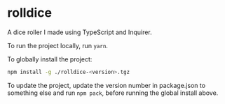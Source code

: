 # rolldice

A dice roller I made using TypeScript and Inquirer.

To run the project locally, run `yarn`.

To globally install the project:

```bash
npm install -g ./rolldice-<version>.tgz
```

To update the project, update the version number in package.json to something else and run `npm pack`, before running the global install above.
